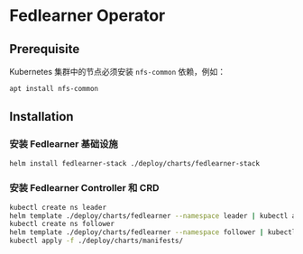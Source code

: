 # Fedlearner Operator

## Prerequisite

Kubernetes 集群中的节点必须安装 `nfs-common` 依赖，例如：

```sh
apt install nfs-common
```

## Installation

### 安装 Fedlearner 基础设施

```sh
helm install fedlearner-stack ./deploy/charts/fedlearner-stack
```

### 安装 Fedlearner Controller 和 CRD

```sh
kubectl create ns leader
helm template ./deploy/charts/fedlearner --namespace leader | kubectl apply -f -
kubectl create ns follower
helm template ./deploy/charts/fedlearner --namespace follower | kubectl apply -f -
kubectl apply -f ./deploy/charts/manifests/
```

